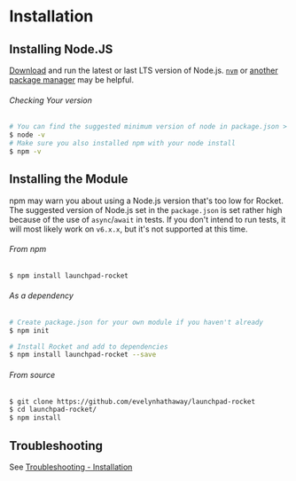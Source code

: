 # Installation
## Installing Node.JS
[Download](https://nodejs.org/en/download/) and run the latest or last LTS version of Node.js. [`nvm`](https://nodejs.org/en/download/package-manager/#nvm) or [another package manager](https://nodejs.org/en/download/package-manager/) may be helpful.

###### Checking Your version
```bash
# You can find the suggested minimum version of node in package.json > engines > node
$ node -v
# Make sure you also installed npm with your node install
$ npm -v
```

## Installing the Module
npm may warn you about using a Node.js version that's too low for Rocket. The suggested version of Node.js set in the `package.json` is set rather high because of the use of `async`/`await` in tests. If you don't intend to run tests, it will most likely work on `v6.x.x`, but it's not supported at this time.
###### From npm
```bash
$ npm install launchpad-rocket
```
###### As a dependency
```bash
# Create package.json for your own module if you haven't already
$ npm init

# Install Rocket and add to dependencies
$ npm install launchpad-rocket --save
```
###### From source
```bash
$ git clone https://github.com/evelynhathaway/launchpad-rocket
$ cd launchpad-rocket/
$ npm install
```


## Troubleshooting
See [Troubleshooting - Installation](troubleshooting.md#installation)
